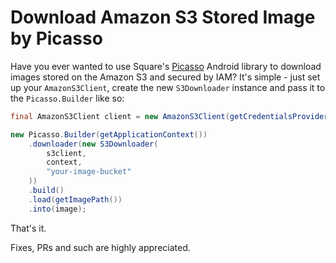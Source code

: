 # Download Amazon S3 Stored Image by Picasso

Have you ever wanted to use Square's [Picasso](http://square.github.io/picasso/) Android library to download images stored on the Amazon S3 and secured by IAM? It's simple - just set up your `AmazonS3Client`, create the new `S3Downloader` instance and pass it to the `Picasso.Builder` like so:
```java
final AmazonS3Client client = new AmazonS3Client(getCredentialsProvider());

new Picasso.Builder(getApplicationContext())
    .downloader(new S3Downloader(
        s3client,
        context,
        "your-image-bucket"
    ))
    .build()
    .load(getImagePath())
    .into(image);

```
That's it.

Fixes, PRs and such are highly appreciated.
